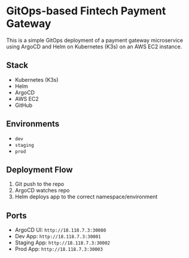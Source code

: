 # GitOps-based Fintech Payment Gateway

This is a simple GitOps deployment of a payment gateway microservice using ArgoCD and Helm on Kubernetes (K3s) on an AWS EC2 instance.

## Stack

- Kubernetes (K3s)
- Helm
- ArgoCD
- AWS EC2
- GitHub

## Environments

- `dev`
- `staging`
- `prod`

## Deployment Flow

1. Git push to the repo
2. ArgoCD watches repo
3. Helm deploys app to the correct namespace/environment

## Ports

- ArgoCD UI: `http://18.118.7.3:30080`
- Dev App: `http://18.118.7.3:30001`
- Staging App: `http://18.118.7.3:30002`
- Prod App: `http://18.118.7.3:30003`


